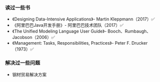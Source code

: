 ### 读过一些书

- 《Designing Data-Intensive Applications》- Martin Kleppmann（2017）✅ 
- 《阿里巴巴Java开发手册》- 阿里巴巴技术团队（2017）✅ 
- 《The Unified Modeling Language User Guide》- Booch、Rumbaugh、Jacobson（2006）✅ 
- 《Management: Tasks, Responsibilities, Practices》- Peter F. Drucker（1973）✅ 

### 解决过一些问题
- 钢材贸易解决方案

